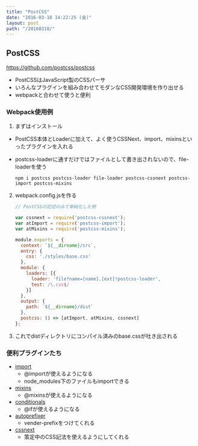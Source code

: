 ```yaml
---
title: "PostCSS"
date: "2016-03-18 14:22:25 (金)"
layout: post
path: "/20160318/"
---
```


## PostCSS

https://github.com/postcss/postcss

- PostCSSはJavaScript製のCSSパーサ
- いろんなプラグインを組み合わせてモダンなCSS開発環境を作り出せる
- webpackと合わせて使うと便利

### Webpack使用例

1. まずはインストール
  - PostCSS本体とLoaderに加えて、よく使うCSSNext、import、mixinsといったプラグインを入れる
  - postcss-loaderに通すだけではファイルとして書き出されないので、file-loaderを使う

    ```
    npm i postcss postcss-loader file-loader postcss-cssnext postcss-import postcss-mixins
    ```

2. webpack.config.jsを作る

    ```js
    // PostCSSの記述のみで単純化した例

    var cssnext = require('postcss-cssnext');
    var atImport = require('postcss-import');
    var atMixins = require('postcss-mixins');

    module.exports = {
      context: `${__dirname}/src`,
      entry: {
        css: './styles/base.css'
      },
      module: {
        loaders: [{
          loader: 'file?name=[name].[ext]!postcss-loader',
          test: /\.css$/
        }]
      },
      output: {
        path: `${__dirname}/dist`
      },
      postcss: () => [atImport, atMixins, cssnext]
    };
    ```

3. これでdistディレクトリにコンパイル済みのbase.cssが吐き出される


### 便利プラグインたち

- [import](https://github.com/postcss/postcss-import)
  * @importが使えるようになる
  * node_modules下のファイルもimportできる
- [mixins](https://github.com/postcss/postcss-mixins)
  * @mixinsが使えるようになる
- [conditionals](https://github.com/postcss/postcss-mixins)
  * @ifが使えるようになる
- [autoprefixer](https://github.com/postcss/autoprefixer)
  * vender-prefixをつけてくれる
- [cssnext](https://github.com/MoOx/postcss-cssnext)
  * 策定中のCSS記法を使えるようにしてくれる
